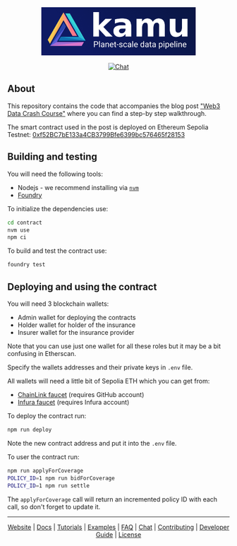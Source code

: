 <div align="center">

<img alt="Kamu Planet-Scale Data Pipeline" src="docs/readme_files/kamu_logo.png" width=350/>

<p>

[![Chat](https://shields.io/discord/898726370199359498?style=for-the-badge&logo=discord&label=Discord)](https://discord.gg/nU6TXRQNXC)

</p>
</div>

## About

This repository contains the code that accompanies the blog post ["Web3 Data Crash Course"]() where you can find a step-by step walkthrough.

The smart contract used in the post is deployed on Ethereum Sepolia Testnet: [0xf52BC7bE133a4CB3799Bfe6399bc576465f28153](https://sepolia.etherscan.io/address/0xf52BC7bE133a4CB3799Bfe6399bc576465f28153)

## Building and testing
You will need the following tools:
- Nodejs - we recommend installing via [`nvm`](https://github.com/nvm-sh/nvm)
- [Foundry](https://github.com/foundry-rs/foundry)

To initialize the dependencies use:
```sh
cd contract
nvm use
npm ci
```

To build and test the contract use:
```sh
foundry test
```

## Deploying and using the contract
You will need 3 blockchain wallets:
- Admin wallet for deploying the contracts
- Holder wallet for holder of the insurance
- Insurer wallet for the insurance provider

Note that you can use just one wallet for all these roles but it may be a bit confusing in Etherscan.

Specify the wallets addresses and their private keys in `.env` file.

All wallets will need a little bit of Sepolia ETH which you can get from:
- [ChainLink faucet](https://faucets.chain.link/sepolia) (requires GitHub account)
- [Infura faucet](https://www.infura.io/faucet/sepolia) (requires Infura account)

To deploy the contract run:
```sh
npm run deploy
```

Note the new contract address and put it into the `.env` file.

To user the contract run:
```sh
npm run applyForCoverage
POLICY_ID=1 npm run bidForCoverage
POLICY_ID=1 npm run settle
```

The `applyForCoverage` call will return an incremented policy ID with each call, so don't forget to update it.

---

<div align="center">
  
[Website] | [Docs] | [Tutorials] | [Examples] | [FAQ] | [Chat] | [Contributing] | [Developer Guide] | [License]

</div>

[Tutorials]: https://docs.kamu.dev/cli/learn/learning-materials/
[Examples]: https://docs.kamu.dev/cli/learn/examples/
[Docs]: https://docs.kamu.dev/cli/
[Documentation]: https://docs.kamu.dev/cli/
[Demo]: https://docs.kamu.dev/cli/get-started/self-serve-demo/
[FAQ]: https://docs.kamu.dev/cli/get-started/faq/
[Chat]: https://discord.gg/nU6TXRQNXC
[Contributing]: https://docs.kamu.dev/contrib/
[Developer Guide]: ./DEVELOPER.md
[License]: https://docs.kamu.dev/contrib/license/
[Website]: https://kamu.dev
